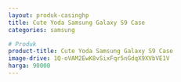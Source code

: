 ```yaml
---
layout: produk-casinghp
title: Cute Yoda Samsung Galaxy S9 Case
categories: samsung

# Produk
product-title: Cute Yoda Samsung Galaxy S9 Case
image-drive: 1Q-oVAM2EwK8vSixFqr5nGdqX9XVbVE1V
harga: 90000
---
```

